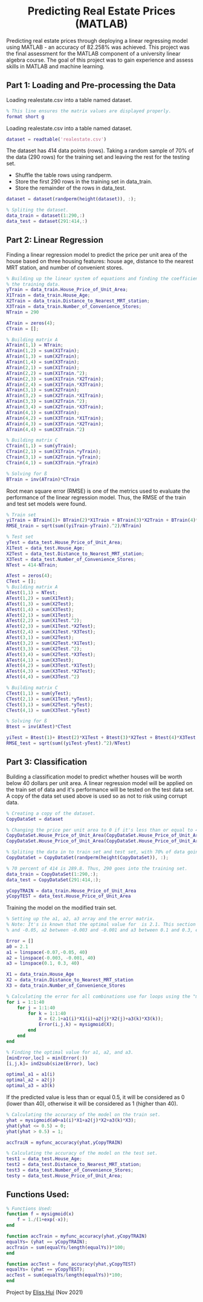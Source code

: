 <h1 align="center">Predicting Real Estate Prices (MATLAB)</h1>
Predicting real estate prices through deploying a linear regressing model using MATLAB - an accuracy of 82.258% was achieved. This project was the final assessment for the MATLAB component of a university linear algebra course. The goal of this project was to gain experience and assess skills in MATLAB and machine learning.

<h2 align="left">Part 1: Loading and Pre-processing the Data</h2>

Loading realestate.csv into a table named dataset.

```matlab
% This line ensures the matrix values are displayed properly.
format short g
```

Loading realestate.csv into a table named dataset.

```matlab
dataset = readtable('realestate.csv')
```

The dataset has 414 data points (rows). 
Taking a random sample of 70% of the data (290 rows) for the training set and leaving the rest for the testing set.
* Shuffle the table rows using randperm.
* Store the first 290 rows in the training set in data_train.
* Store the remainder of the rows in data_test.

```matlab
dataset = dataset(randperm(height(dataset)), :);

% Spliting the dataset.
data_train = dataset(1:290,:)
data_test = dataset(291:414,:)
```
<h2 align="left">Part 2: Linear Regression</h2>
Finding a linear regression model to predict the price per unit area of the house based on three housing features: house age, distance to the nearest MRT station, and number of convenient stores.

```matlab
% Building up the linear system of equations and finding the coefficient of
% the training data.
yTrain = data_train.House_Price_of_Unit_Area;
X1Train = data_train.House_Age;
X2Train = data_train.Distance_to_Nearest_MRT_station;
X3Train = data_train.Number_of_Convenience_Stores;
NTrain = 290

ATrain = zeros(4);
CTrain = [];

% Building matrix A
ATrain(1,1) = NTrain;
ATrain(1,2) = sum(X1Train);
ATrain(1,3) = sum(X2Train);
ATrain(1,4) = sum(X3Train);
ATrain(2,1) = sum(X1Train);
ATrain(2,2) = sum(X1Train.^2);
ATrain(2,3) = sum(X1Train.*X2Train);
ATrain(2,4) = sum(X1Train.*X3Train);
ATrain(3,1) = sum(X2Train);
ATrain(3,2) = sum(X2Train.*X1Train);
ATrain(3,3) = sum(X2Train.^2);
ATrain(3,4) = sum(X2Train.*X3Train);
ATrain(4,1) = sum(X3Train);
ATrain(4,2) = sum(X3Train.*X1Train);
ATrain(4,3) = sum(X3Train.*X2Train);
ATrain(4,4) = sum(X3Train.^2)

% Building matrix C
CTrain(1,1) = sum(yTrain);
CTrain(2,1) = sum(X1Train.*yTrain);
CTrain(3,1) = sum(X2Train.*yTrain);
CTrain(4,1) = sum(X3Train.*yTrain)

% Solving for ß
BTrain = inv(ATrain)*CTrain
```

Root mean square error (RMSE) is one of the metrics used to evaluate the performance of the linear regression model. Thus, the RMSE of the train and test set models were found.

```matlab
% Train set
yiTrain = BTrain(1)+ BTrain(2)*X1Train + BTrain(3)*X2Train + BTrain(4)*X3Train;
RMSE_train = sqrt(sum((yiTrain-yTrain).^2)/NTrain)

% Test set
yTest = data_test.House_Price_of_Unit_Area;
X1Test = data_test.House_Age;
X2Test = data_test.Distance_to_Nearest_MRT_station;
X3Test = data_test.Number_of_Convenience_Stores;
NTest = 414-NTrain;

ATest = zeros(4);
CTest = [];
% Building matrix A
ATest(1,1) = NTest;
ATest(1,2) = sum(X1Test);
ATest(1,3) = sum(X2Test);
ATest(1,4) = sum(X3Test);
ATest(2,1) = sum(X1Test);
ATest(2,2) = sum(X1Test.^2);
ATest(2,3) = sum(X1Test.*X2Test);
ATest(2,4) = sum(X1Test.*X3Test);
ATest(3,1) = sum(X2Test);
ATest(3,2) = sum(X2Test.*X1Test);
ATest(3,3) = sum(X2Test.^2);
ATest(3,4) = sum(X2Test.*X3Test);
ATest(4,1) = sum(X3Test);
ATest(4,2) = sum(X3Test.*X1Test);
ATest(4,3) = sum(X3Test.*X2Test);
ATest(4,4) = sum(X3Test.^2)

% Building matrix C
CTest(1,1) = sum(yTest);
CTest(2,1) = sum(X1Test.*yTest);
CTest(3,1) = sum(X2Test.*yTest);
CTest(4,1) = sum(X3Test.*yTest)

% Solving for ß
Btest = inv(ATest)*CTest 

yiTest = Btest(1)+ Btest(2)*X1Test + Btest(3)*X2Test + Btest(4)*X3Test;
RMSE_test = sqrt(sum((yiTest-yTest).^2)/NTest)
```
<h2 align="left">Part 3: Classification</h2>
Building a classification model to predict whether houses will be worth below 40 dollars per unit area. A linear regression model will be applied on the train set of data and it's performance will be tested on the test data set. A copy of the data set used above is used so as not to risk using corrupt data.

```matlab
% Creating a copy of the dataset.
CopyDataSet = dataset

% Changing the price per unit area to 0 if it's less than or equal to 40 and changing it to 1 if it's more than 40.
CopyDataSet.House_Price_of_Unit_Area(CopyDataSet.House_Price_of_Unit_Area <= 40) = 0
CopyDataSet.House_Price_of_Unit_Area(CopyDataSet.House_Price_of_Unit_Area > 40) = 1

% Spliting the data in to train set and test set, with 70% of data going to train set.
CopyDataSet = CopyDataSet(randperm(height(CopyDataSet)), :);

% 70 percent of 414 is 289.8. Thus, 290 goes into the training set.
data_train = CopyDataSet(1:290,:);
data_test = CopyDataSet(291:414,:);

yCopyTRAIN = data_train.House_Price_of_Unit_Area
yCopyTEST = data_test.House_Price_of_Unit_Area
```
Training the model on the modified train set.

```matlab
% Setting up the a1, a2, a3 array and the error matrix.
% Note: It's is known that the optimal value for  is 2.1. This section serves to search for optimal values for a1 between -0.07
% and -0.05, a2 between -0.003 and -0.001 and a3 between 0.1 and 0.3, each with a step-space of 40.

Error = []
a0 = 2.1
a1 = linspace(-0.07,-0.05, 40)
a2 = linspace(-0.003, -0.001, 40)
a3 = linspace(0.1, 0.3, 40)

X1 = data_train.House_Age
X2 = data_train.Distance_to_Nearest_MRT_station
X3 = data_train.Number_of_Convenience_Stores
```
```matlab
% Calculating the error for all combinations use for loops using the "mysigmoid" function created in the "Functions Used" section at the bottom.
for i = 1:1:40
    for j = 1:1:40
        for k = 1:1:40
            X = (2.1+a1(i)*X1(i)+a2(j)*X2(j)+a3(k)*X3(k));
            Error(i,j,k) = mysigmoid(X);
        end
    end
end
```
```matlab
% Finding the optimal value for a1, a2, and a3.
[minError,loc] = min(Error(:))
[i,j,k]= ind2sub(size(Error), loc)

optimal_a1 = a1(i)
optimal_a2 = a2(j)
optimal_a3 = a3(k)
```
If the predicted value is less than or equal 0.5, it will be considered as 0 (lower than 40), otherwise it will be considered as 1 (higher than 40).

```matlab
% Calculating the accuracy of the model on the train set.
yhat = mysigmoid(a0+a1(i)*X1+a2(j)*X2+a3(k)*X3);
yhat(yhat <= 0.5) = 0;
yhat(yhat > 0.5) = 1;

accTraiN = myfunc_accuracy(yhat,yCopyTRAIN)

% Calculating the accuracy of the model on the test set.
test1 = data_test.House_Age;
test2 = data_test.Distance_to_Nearest_MRT_station;
test3 = data_test.Number_of_Convenience_Stores;
testy = data_test.House_Price_of_Unit_Area;
```

<h2 align="left">Functions Used:</h2>

```matlab
% Functions Used:
function f = mysigmoid(x)
    f = 1./(1+exp(-x));
end

function accTrain = myfunc_accuracy(yhat,yCopyTRAIN)
equalYs= (yhat == yCopyTRAIN);
accTrain = sum(equalYs/length(equalYs))*100;
end

function accTest = func_accuracy(yhat,yCopyTEST)
equalYs= (yhat == yCopyTEST);
accTest = sum(equalYs/length(equalYs))*100;
end
```

Project by [Eliss Hui](https://github.com/elisshui "Eliss Hui") (Nov 2021)
